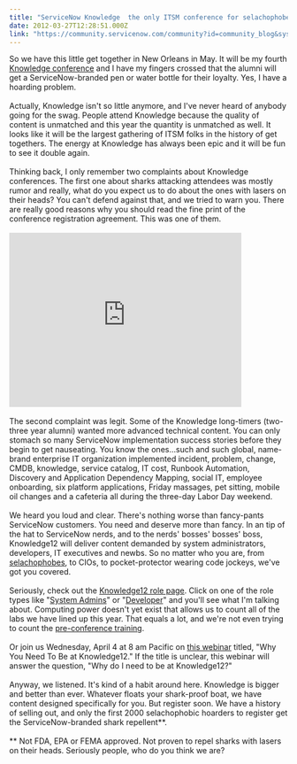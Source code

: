 ```yaml
---
title: "ServiceNow Knowledge  the only ITSM conference for selachophobes and hoarders"
date: 2012-03-27T12:28:51.000Z
link: "https://community.servicenow.com/community?id=community_blog&sys_id=d76caea1dbd0dbc01dcaf3231f96198b"
---
```

<p>So we have this little get together in New Orleans in May. It will be my fourth <a title="nowledge.service-now.com/k12/home.do" href="https://knowledge.service-now.com/k12/home.do">Knowledge conference</a> and I have my fingers crossed that the alumni will get a ServiceNow-branded pen or water bottle for their loyalty. Yes, I have a hoarding problem.<br /><br />Actually, Knowledge isn't so little anymore, and I've never heard of anybody going for the swag. People attend Knowledge because the quality of content is unmatched and this year the quantity is unmatched as well. It looks like it will be the largest gathering of ITSM folks in the history of get togethers. The energy at Knowledge has always been epic and it will be fun to see it double again.<br /><br />Thinking back, I only remember two complaints about Knowledge conferences. The first one about sharks attacking attendees was mostly rumor and really, what do you expect us to do about the ones with lasers on their heads? You can't defend against that, and we tried to warn you. There are really good reasons why you should read the fine print of the conference registration agreement. This was one of them.<br /><br /><embed width="420" height="315" src="http://www.youtube.com/embed/Bh7bYNAHXxw?rel=0" frameborder="0" allowfullscreen=""></embed><br /><br />The second complaint was legit. Some of the Knowledge long-timers (two-three year alumni) wanted more advanced technical content. You can only stomach so many ServiceNow implementation success stories before they begin to get nauseating. You know the ones…such and such global, name-brand enterprise IT organization implemented incident, problem, change, CMDB, knowledge, service catalog, IT cost, Runbook Automation, Discovery and Application Dependency Mapping, social IT, employee onboarding, six platform applications, Friday massages, pet sitting, mobile oil changes and a cafeteria all during the three-day Labor Day weekend.<br /><br />We heard you loud and clear. There's nothing worse than fancy-pants ServiceNow customers. You need and deserve more than fancy. In an tip of the hat to ServiceNow nerds, and to the nerds' bosses' bosses' boss, Knowledge12 will deliver content demanded by system administrators, developers, IT executives and newbs. So no matter who you are, from <a title=".wiktionary.org/wiki/selachophobia" href="http://en.wiktionary.org/wiki/selachophobia">selachophobes</a>, to CIOs, to pocket-protector wearing code jockeys, we've got you covered.<br /><br />Seriously, check out the <a title="nowledge.service-now.com/k12/learn_by_role.do" href="https://knowledge.service-now.com/k12/learn_by_role.do">Knowledge12 role page</a>. Click on one of the role types like "<a title="nowledge.service-now.com/k12/learn_sys_admin.do" href="https://knowledge.service-now.com/k12/learn_sys_admin.do">System Admins</a>" or "<a title="nowledge.service-now.com/k12/learn_dev.do" href="https://knowledge.service-now.com/k12/learn_dev.do">Developer</a>" and you'll see what I'm talking about. Computing power doesn't yet exist that allows us to count all of the labs we have lined up this year. That equals a lot, and we're not even trying to count the <a title="nowledge.service-now.com/k12/learn_agenda_pre-con.do" href="https://knowledge.service-now.com/k12/learn_agenda_pre-con.do">pre-conference training</a>.<br /><br />Or join us Wednesday, April 4 at 8 am Pacific on <a title="mmunity.service-now.com/blog/lawrenceeng/webinar-why-you-need-be-knowledge12-%E2%80%93-power-now" href="http://community.service-now.com/blog/lawrenceeng/webinar-why-you-need-be-knowledge12-%E2%80%93-power-now">this webinar</a> titled, "Why You Need To Be at Knowledge12." If the title is unclear, this webinar will answer the question, "Why do I need to be at Knowledge12?"<br /><br />Anyway, we listened. It's kind of a habit around here. Knowledge is bigger and better than ever. Whatever floats your shark-proof boat, we have content designed specifically for you. But register soon. We have a history of selling out, and only the first 2000 selachophobic hoarders to register get the ServiceNow-branded shark repellent**.<br /><br />** Not FDA, EPA or FEMA approved. Not proven to repel sharks with lasers on their heads. Seriously people, who do you think we are?</p>